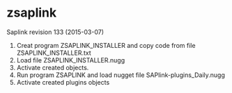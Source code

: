 # zsaplink
Saplink revision 133 (2015-03-07)
1. Creat program ZSAPLINK_INSTALLER and copy code from file ZSAPLINK_INSTALLER.txt
2. Load file ZSAPLINK_INSTALLER.nugg
3. Activate created objects.
4. Run program ZSAPLINK and load nugget file SAPlink-plugins_Daily.nugg
5. Activate created plugins objects
